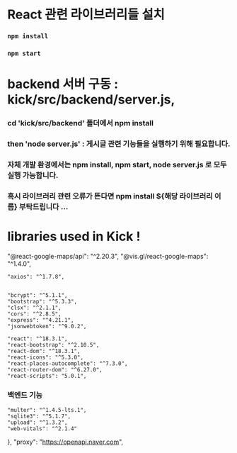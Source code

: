 # React 관련 라이브러리들 설치

### `npm install`

### `npm start`

# backend 서버 구동 : kick/src/backend/server.js,

### cd 'kick/src/backend' 폴더에서 npm install

### then 'node server.js' : 게시글 관련 기능들을 실행하기 위해 필요합니다.

### 자체 개발 환경에서는 npm install, npm start, node server.js 로 모두 실행 가능합니다.

### 혹시 라이브러리 관련 오류가 뜬다면 npm install ${해당 라이브러리 이름} 부탁드립니다 ...

# libraries used in Kick !

"@react-google-maps/api": "^2.20.3",
"@vis.gl/react-google-maps": "^1.4.0",

    "axios": "^1.7.8",


    "bcrypt": "^5.1.1",
    "bootstrap": "^5.3.3",
    "clsx": "^2.1.1",
    "cors": "^2.8.5",
    "express": "^4.21.1",
    "jsonwebtoken": "^9.0.2",

    "react": "^18.3.1",
    "react-bootstrap": "^2.10.5",
    "react-dom": "^18.3.1",
    "react-icons": "^5.3.0",
    "react-places-autocomplete": "^7.3.0",
    "react-router-dom": "^6.27.0",
    "react-scripts": "5.0.1",

### 백엔드 기능

    "multer": "^1.4.5-lts.1",
    "sqlite3": "^5.1.7",
    "upload": "^1.3.2",
    "web-vitals": "^2.1.4"

},
"proxy": "https://openapi.naver.com",
